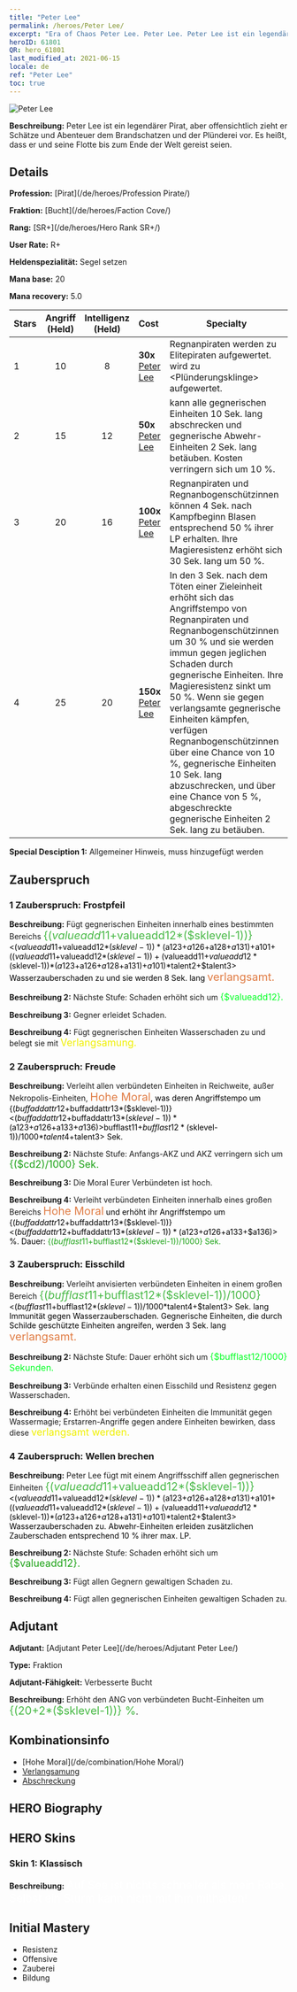 ```yaml
---
title: "Peter Lee"
permalink: /heroes/Peter Lee/
excerpt: "Era of Chaos Peter Lee. Peter Lee. Peter Lee ist ein legendärer Pirat, aber offensichtlich zieht er Schätze und Abenteuer dem Brandschatzen und der Plünderei vor. Es heißt, dass er und seine Flotte bis zum Ende der Welt gereist seien."
heroID: 61801
QR: hero_61801
last_modified_at: 2021-06-15
locale: de
ref: "Peter Lee"
toc: true
---
```

  ![Peter Lee](/images/h/h_PeterLee.jpg)

 **Beschreibung:** Peter Lee ist ein legendärer Pirat, aber offensichtlich zieht er Schätze und Abenteuer dem Brandschatzen und der Plünderei vor. Es heißt, dass er und seine Flotte bis zum Ende der Welt gereist seien.
## Details
 **Profession:**  [Pirat](/de/heroes/Profession Pirate/)

 **Fraktion:** [Bucht](/de/heroes/Faction Cove/)

 **Rang:** [SR+](/de/heroes/Hero Rank SR+/)

 **User Rate:** R+

 **Heldenspezialität:** Segel setzen

 **Mana base:** 20

 **Mana recovery:** 5.0


  | Stars | Angriff (Held) | Intelligenz (Held) | Cost |     Specialty     |
  |---------|:---------------:|:---------------:|:--|--------------------|
  |    1    | 10 | 8 | **30x** [Peter Lee](/ItemsDE/her_397/) | Regnanpiraten werden zu Elitepiraten aufgewertet. <Nackte Klinge> wird zu <Plünderungsklinge> aufgewertet. |
  |    2    | 15 | 12 | **50x** [Peter Lee](/ItemsDE/her_397/) | <Wellen brechen> kann alle gegnerischen Einheiten 10 Sek. lang abschrecken und gegnerische Abwehr-Einheiten 2 Sek. lang betäuben. Kosten verringern sich um 10 %. |
  |    3    | 20 | 16 | **100x** [Peter Lee](/ItemsDE/her_397/) | Regnanpiraten und Regnanbogenschützinnen können 4 Sek. nach Kampfbeginn Blasen entsprechend 50 % ihrer LP erhalten. Ihre Magieresistenz erhöht sich 30 Sek. lang um 50 %. |
  |    4    | 25 | 20 | **150x** [Peter Lee](/ItemsDE/her_397/) | In den 3 Sek. nach dem Töten einer Zieleinheit erhöht sich das Angriffstempo von Regnanpiraten und Regnanbogenschützinnen um 30 % und sie werden immun gegen jeglichen Schaden durch gegnerische Einheiten. Ihre Magieresistenz sinkt um 50 %. Wenn sie gegen verlangsamte gegnerische Einheiten kämpfen, verfügen Regnanbogenschützinnen über eine Chance von 10 %, gegnerische Einheiten 10 Sek. lang abzuschrecken, und über eine Chance von 5 %, abgeschreckte gegnerische Einheiten 2 Sek. lang zu betäuben. |

 **Special Desciption 1:** Allgemeiner Hinweis, muss hinzugefügt werden

## Zauberspruch
### 1 Zauberspruch: Frostpfeil
 **Beschreibung:** Fügt gegnerischen Einheiten innerhalb eines bestimmten Bereichs <span style="color: #48b946;font-size:20px">{($valueadd11+$valueadd12*($sklevel-1))}</span><span style="color: black"><($valueadd11+$valueadd12*($sklevel-1))*($a123+$a126+$a128+$a131)+$a101+(($valueadd11+$valueadd12*($sklevel-1))+($valueadd11+$valueadd12*($sklevel-1))*($a123+$a126+$a128+$a131)+$a101)*$talent2+$talent3> Wasserzauberschaden zu und sie werden 8 Sek. lang <span style="color: #e07c44;font-size:20px">verlangsamt.</span><span style="color: black">

 **Beschreibung 2:** Nächste Stufe: Schaden erhöht sich um <span style="color: #00ff22;font-size:16px">{$valueadd12}.</span><span style="color: black">

 **Beschreibung 3:** Gegner erleidet Schaden.

 **Beschreibung 4:** Fügt gegnerischen Einheiten Wasserschaden zu und belegt sie mit <span style="color: #f0f000;font-size:18px">Verlangsamung.</span><span style="color: black">

### 2 Zauberspruch: Freude
 **Beschreibung:** Verleiht allen verbündeten Einheiten in Reichweite, außer Nekropolis-Einheiten, <span style="color: #e07c44;font-size:20px">Hohe Moral</span><span style="color: black">, was deren Angriffstempo um {($buffaddattr12+$buffaddattr13*($sklevel-1))}<($buffaddattr12+$buffaddattr13*($sklevel-1))*($a123+$a126+$a133+$a136)> % erhöht. Dauer: <span style="color: #48b946;font-size:20px">{($bufflast11+$bufflast12*($sklevel-1))/1000}</span><span style="color: black"><($bufflast11+$bufflast12*($sklevel-1))/1000*$talent4+$talent3> Sek.

 **Beschreibung 2:** Nächste Stufe: Anfangs-AKZ und AKZ verringern sich um <span style="color: #1ca216;font-size:18px">{($cd2)/1000} Sek.</span><span style="color: black">

 **Beschreibung 3:** Die Moral Eurer Verbündeten ist hoch.

 **Beschreibung 4:** Verleiht verbündeten Einheiten innerhalb eines großen Bereichs <span style="color: #e07c44;font-size:20px">Hohe Moral</span><span style="color: black"> und erhöht ihr Angriffstempo um {($buffaddattr12+$buffaddattr13*($sklevel-1))}<($buffaddattr12+$buffaddattr13*($sklevel-1))*($a123+$a126+$a133+$a136)> %. Dauer: <span style="color: #1ca216">{($bufflast11+$bufflast12*($sklevel-1))/1000} Sek.</span><span style="color: black">

### 3 Zauberspruch: Eisschild
 **Beschreibung:** Verleiht anvisierten verbündeten Einheiten in einem großen Bereich <span style="color: #48b946;font-size:20px">{($bufflast11+$bufflast12*($sklevel-1))/1000}</span><span style="color: black"><($bufflast11+$bufflast12*($sklevel-1))/1000*$talent4+$talent3> Sek. lang Immunität gegen Wasserzauberschaden. Gegnerische Einheiten, die durch Schilde geschützte Einheiten angreifen, werden 3 Sek. lang <span style="color: #e07c44;font-size:20px">verlangsamt.</span><span style="color: black">

 **Beschreibung 2:** Nächste Stufe: Dauer erhöht sich um <span style="color: #00ff22;font-size:16px">{$bufflast12/1000} Sekunden.</span><span style="color: black">

 **Beschreibung 3:** Verbünde erhalten einen Eisschild und Resistenz gegen Wasserschaden.

 **Beschreibung 4:** Erhöht bei verbündeten Einheiten die Immunität gegen Wassermagie; Erstarren-Angriffe gegen andere Einheiten bewirken, dass diese <span style="color: #f0f000;font-size:18px">verlangsamt werden.</span><span style="color: black">

### 4 Zauberspruch: Wellen brechen
 **Beschreibung:** Peter Lee fügt mit einem Angriffsschiff allen gegnerischen Einheiten <span style="color: #48b946;font-size:20px">{($valueadd11+$valueadd12*($sklevel-1))}</span><span style="color: black"><($valueadd11+$valueadd12*($sklevel-1))*($a123+$a126+$a128+$a131)+$a101+(($valueadd11+$valueadd12*($sklevel-1))+($valueadd11+$valueadd12*($sklevel-1))*($a123+$a126+$a128+$a131)+$a101)*$talent2+$talent3> Wasserzauberschaden zu. Abwehr-Einheiten erleiden zusätzlichen Zauberschaden entsprechend 10 % ihrer max. LP.

 **Beschreibung 2:** Nächste Stufe: Schaden erhöht sich um <span style="color: #1ca216;font-size:18px">{$valueadd12}.</span><span style="color: black">

 **Beschreibung 3:** Fügt allen Gegnern gewaltigen Schaden zu.

 **Beschreibung 4:** Fügt allen gegnerischen Einheiten gewaltigen Schaden zu.


## Adjutant

 **Adjutant:**  [Adjutant Peter Lee](/de/heroes/Adjutant Peter Lee/) 

 **Type:**  Fraktion 

 **Adjutant-Fähigkeit:**  Verbesserte Bucht 

 **Beschreibung:** Erhöht den ANG von verbündeten Bucht-Einheiten um <span style="color: #48b946;font-size:20px">{(20+2*($sklevel-1))} %</span><span style="color: black">.

## Kombinationsinfo

* [Hohe Moral](/de/combination/Hohe Moral/) 
* [Verlangsamung](/de/combination/Verlangsamung/) 
* [Abschreckung](/de/combination/Abschreckung/) 

## HERO Biography

## HERO Skins
### Skin 1: **Klassisch**

 **Beschreibung:** <span style="color: #ffffff;font-size:20px">Auf See ist nichts schneller als mein Rabe. Selbst ein Sturm kann nicht mit ihm mithalten!</span>



## Initial Mastery
   - Resistenz
   - Offensive
   - Zauberei
   - Bildung
